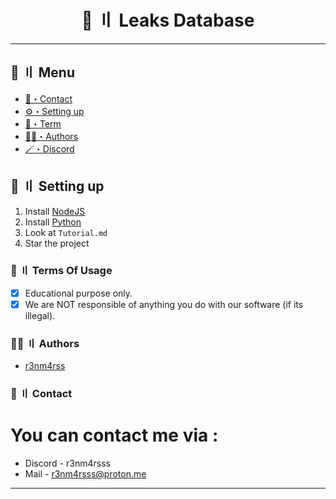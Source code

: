 <h1 align="center">
 🤖 〢 Leaks Database
</h1>

---
## <a id="menu"></a>🍃 〢 Menu

- [📩・Contact](#contact)
- [⚙️・Setting up](#setup)
- [💼・Term](#terms)
- [🕵️‍♂️・Authors](#authors)
- [🪄・Discord](https://discord.gg/pluzio)

## <a id="setup"></a> 📁 〢 Setting up

1. Install [NodeJS](https://nodejs.org/)
2. Install [Python](https://python.org/)
3. Look at ``Tutorial.md``
4. Star the project

### <a id="terms"></a>💼 〢 Terms Of Usage

- [x] Educational purpose only.
- [x] We are NOT responsible of anything you do with our software (if its illegal).

### <a id="authors"></a>🕵️‍♂️ 〢 Authors
- [r3nm4rss](https://github.com/r3nm4rs-dev)

### <a id="contact"></a>📩 〢 Contact

# You can contact me via :

- Discord - r3nm4rsss
- Mail - r3nm4rsss@proton.me

---
